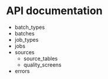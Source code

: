 # API documentation

* batch_types
* batches
* job_types
* jobs
* sources
    * source_tables
    * quality_screens
* errors
